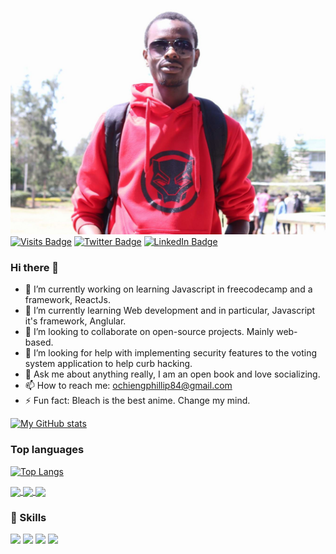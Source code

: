 [![Braydon's GitHub Banner](img/%20mypic.jpg)]()
[![Visits Badge](https://badges.pufler.dev/visits/braydoncoyer/braydoncoyer)]()
[![Twitter Badge](https://img.shields.io/badge/Twitter-Profile-informational?style=flat&logo=twitter&logoColor=white&color=1CA2F1)](https://twitter.com/Ochieng5Phillip)
[![LinkedIn Badge](https://img.shields.io/badge/LinkedIn-Profile-informational?style=flat&logo=linkedin&logoColor=white&color=0D76A8)](https://www.linkedin.com/in/phillip-ochieng-062922114/)

### Hi there 👋
- 🔭 I’m currently working on learning Javascript in freecodecamp and a framework, ReactJs.
- 🌱 I’m currently learning Web development and in particular, Javascript it's framework, Anglular.
- 👯 I’m looking to collaborate on open-source projects. Mainly web-based.
- 🤔 I’m looking for help with implementing security features to the voting system application to help curb hacking.
- 💬 Ask me about anything really, I am an open book and love socializing.
- 📫 How to reach me: ochiengphillip84@gmail.com
- ⚡ Fun fact: Bleach is the best anime. Change my mind.

[![My GitHub stats](https://github-readme-stats.vercel.app/api?username=pronepoet&count_private=true&show_icons=true&theme=moltack)](https://github.com/anuraghazra/github-readme-stats)

### Top languages
<!-- top languages -->
[![Top Langs](https://github-readme-stats.vercel.app/api/top-langs/?username=pronepoet)](https://github.com/anuraghazra/github-readme-stats)



<!-- hapa ni place ya readme cards -->
<a href="https://github.com/pronepoet/Pizza-palace.git">
  <img align="center" src="https://github-readme-stats.vercel.app/api/pin/?username=pronepoet&repo=Pizza-palace&theme=moltack" />
</a>

<a href="https://github.com/pronepoet/Akan_names.git">
  <img align="center" src="https://github-readme-stats.vercel.app/api/pin/?username=pronepoet&repo=Akan_names&theme=gruvbox_light" />
</a>

<a href="https://github.com/pronepoet/Akan_names.git">
  <img align="center" src="https://github-readme-stats.vercel.app/api/pin/?username=pronepoet&repo=Akan_names&theme=solarized-light" />
</a>

<!-- skills -->
### 💼 Skills

![](https://img.shields.io/badge/Markup-HTML-informational?style=plastic&logo=HTML&logoColor=white&color=4AB197)
![](https://img.shields.io/badge/Code-JavaScript-informational?style=plastic&logo=JavaScript&logoColor=white&color=4AB197)
![](https://img.shields.io/badge/Style-CSS-informational?style=flat&plastic=css3&logoColor=white&color=4AB197)
![](https://img.shields.io/badge/Tools-GitHub-informational?style=plastic&logo=GitHub&logoColor=white&color=4AB197)

